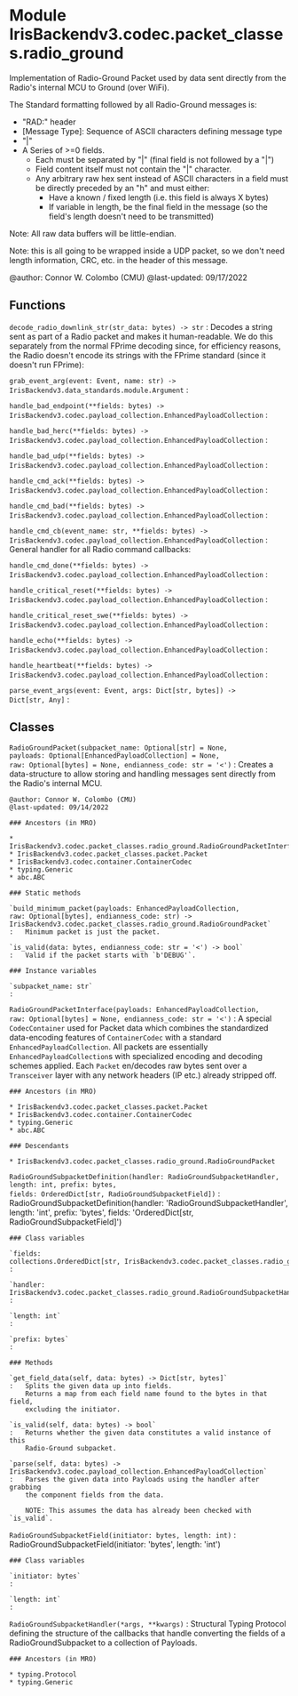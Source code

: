 Module IrisBackendv3.codec.packet_classes.radio_ground
======================================================
Implementation of Radio-Ground Packet used by data sent directly from the
Radio's internal MCU to Ground (over WiFi).

The Standard formatting followed by all Radio-Ground messages is:
  - "RAD:" header
  - [Message Type]: Sequence of ASCII characters defining message type
  - "|"
  - A Series of >=0 fields.
      - Each must be separated by "|" (final field is not followed by a "|")
      - Field content itself must not contain the "|" character.
      - Any arbitrary raw hex sent instead of ASCII characters in a field must be directly preceded by an "h" and must either:
          - Have a known / fixed length (i.e. this field is always X bytes)
          - If variable in length, be the final field in the message (so the field's length doesn't need to be transmitted)

Note: All raw data buffers will be little-endian.

Note: this is all going to be wrapped inside a UDP packet, so we don't need
length information, CRC, etc. in the header of this message.

@author: Connor W. Colombo (CMU)
@last-updated: 09/17/2022

Functions
---------

    
`decode_radio_downlink_str(str_data: bytes) ‑> str`
:   Decodes a string sent as part of a Radio packet and makes it
    human-readable. We do this separately from the normal FPrime decoding
    since, for efficiency reasons, the Radio doesn't encode its strings with
    the FPrime standard (since it doesn't run FPrime):

    
`grab_event_arg(event: Event, name: str) ‑> IrisBackendv3.data_standards.module.Argument`
:   

    
`handle_bad_endpoint(**fields: bytes) ‑> IrisBackendv3.codec.payload_collection.EnhancedPayloadCollection`
:   

    
`handle_bad_herc(**fields: bytes) ‑> IrisBackendv3.codec.payload_collection.EnhancedPayloadCollection`
:   

    
`handle_bad_udp(**fields: bytes) ‑> IrisBackendv3.codec.payload_collection.EnhancedPayloadCollection`
:   

    
`handle_cmd_ack(**fields: bytes) ‑> IrisBackendv3.codec.payload_collection.EnhancedPayloadCollection`
:   

    
`handle_cmd_bad(**fields: bytes) ‑> IrisBackendv3.codec.payload_collection.EnhancedPayloadCollection`
:   

    
`handle_cmd_cb(event_name: str, **fields: bytes) ‑> IrisBackendv3.codec.payload_collection.EnhancedPayloadCollection`
:   General handler for all Radio command callbacks:

    
`handle_cmd_done(**fields: bytes) ‑> IrisBackendv3.codec.payload_collection.EnhancedPayloadCollection`
:   

    
`handle_critical_reset(**fields: bytes) ‑> IrisBackendv3.codec.payload_collection.EnhancedPayloadCollection`
:   

    
`handle_critical_reset_swe(**fields: bytes) ‑> IrisBackendv3.codec.payload_collection.EnhancedPayloadCollection`
:   

    
`handle_echo(**fields: bytes) ‑> IrisBackendv3.codec.payload_collection.EnhancedPayloadCollection`
:   

    
`handle_heartbeat(**fields: bytes) ‑> IrisBackendv3.codec.payload_collection.EnhancedPayloadCollection`
:   

    
`parse_event_args(event: Event, args: Dict[str, bytes]) ‑> Dict[str, Any]`
:   

Classes
-------

`RadioGroundPacket(subpacket_name: Optional[str] = None, payloads: Optional[EnhancedPayloadCollection] = None, raw: Optional[bytes] = None, endianness_code: str = '<')`
:   Creates a data-structure to allow storing and handling messages sent
    directly from the Radio's internal MCU.
    
    @author: Connor W. Colombo (CMU)
    @last-updated: 09/14/2022

    ### Ancestors (in MRO)

    * IrisBackendv3.codec.packet_classes.radio_ground.RadioGroundPacketInterface
    * IrisBackendv3.codec.packet_classes.packet.Packet
    * IrisBackendv3.codec.container.ContainerCodec
    * typing.Generic
    * abc.ABC

    ### Static methods

    `build_minimum_packet(payloads: EnhancedPayloadCollection, raw: Optional[bytes], endianness_code: str) ‑> IrisBackendv3.codec.packet_classes.radio_ground.RadioGroundPacket`
    :   Minimum packet is just the packet.

    `is_valid(data: bytes, endianness_code: str = '<') ‑> bool`
    :   Valid if the packet starts with `b'DEBUG'`.

    ### Instance variables

    `subpacket_name: str`
    :

`RadioGroundPacketInterface(payloads: EnhancedPayloadCollection, raw: Optional[bytes] = None, endianness_code: str = '<')`
:   A special `CodecContainer` used for Packet data which combines the
    standardized data-encoding features of `ContainerCodec` with a standard
    `EnhancedPayloadCollection`. All packets are essentially 
    `EnhancedPayloadCollection`s with specialized encoding and decoding schemes
    applied. Each `Packet` en/decodes raw bytes sent over a `Transceiver` layer
    with any network headers (IP etc.) already stripped off.

    ### Ancestors (in MRO)

    * IrisBackendv3.codec.packet_classes.packet.Packet
    * IrisBackendv3.codec.container.ContainerCodec
    * typing.Generic
    * abc.ABC

    ### Descendants

    * IrisBackendv3.codec.packet_classes.radio_ground.RadioGroundPacket

`RadioGroundSubpacketDefinition(handler: RadioGroundSubpacketHandler, length: int, prefix: bytes, fields: OrderedDict[str, RadioGroundSubpacketField])`
:   RadioGroundSubpacketDefinition(handler: 'RadioGroundSubpacketHandler', length: 'int', prefix: 'bytes', fields: 'OrderedDict[str, RadioGroundSubpacketField]')

    ### Class variables

    `fields: collections.OrderedDict[str, IrisBackendv3.codec.packet_classes.radio_ground.RadioGroundSubpacketField]`
    :

    `handler: IrisBackendv3.codec.packet_classes.radio_ground.RadioGroundSubpacketHandler`
    :

    `length: int`
    :

    `prefix: bytes`
    :

    ### Methods

    `get_field_data(self, data: bytes) ‑> Dict[str, bytes]`
    :   Splits the given data up into fields.
        Returns a map from each field name found to the bytes in that field,
        excluding the initiator.

    `is_valid(self, data: bytes) ‑> bool`
    :   Returns whether the given data constitutes a valid instance of this
        Radio-Ground subpacket.

    `parse(self, data: bytes) ‑> IrisBackendv3.codec.payload_collection.EnhancedPayloadCollection`
    :   Parses the given data into Payloads using the handler after grabbing
        the component fields from the data.
        
        NOTE: This assumes the data has already been checked with `is_valid`.

`RadioGroundSubpacketField(initiator: bytes, length: int)`
:   RadioGroundSubpacketField(initiator: 'bytes', length: 'int')

    ### Class variables

    `initiator: bytes`
    :

    `length: int`
    :

`RadioGroundSubpacketHandler(*args, **kwargs)`
:   Structural Typing Protocol defining the structure of the callbacks that
    handle converting the fields of a RadioGroundSubpacket to a collection of
    Payloads.

    ### Ancestors (in MRO)

    * typing.Protocol
    * typing.Generic